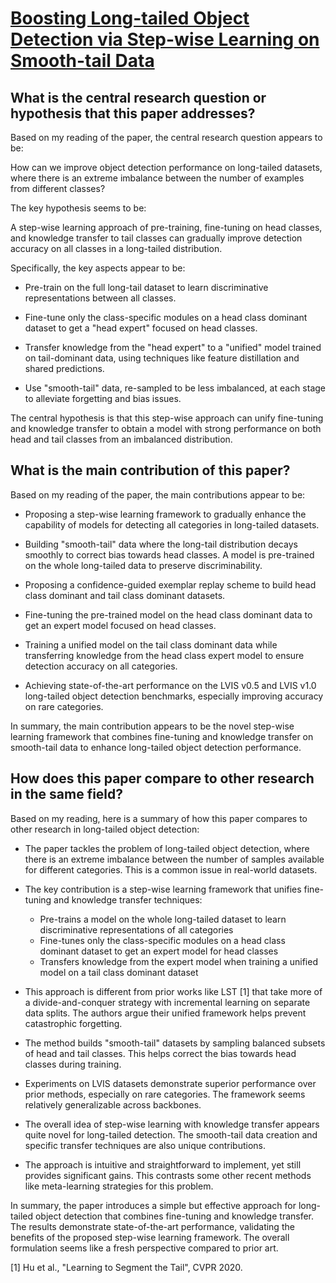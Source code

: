 # [Boosting Long-tailed Object Detection via Step-wise Learning on   Smooth-tail Data](https://arxiv.org/abs/2305.12833)

## What is the central research question or hypothesis that this paper addresses?

 Based on my reading of the paper, the central research question appears to be: 

How can we improve object detection performance on long-tailed datasets, where there is an extreme imbalance between the number of examples from different classes?

The key hypothesis seems to be:

A step-wise learning approach of pre-training, fine-tuning on head classes, and knowledge transfer to tail classes can gradually improve detection accuracy on all classes in a long-tailed distribution.

Specifically, the key aspects appear to be:

- Pre-train on the full long-tail dataset to learn discriminative representations between all classes. 

- Fine-tune only the class-specific modules on a head class dominant dataset to get a "head expert" focused on head classes.

- Transfer knowledge from the "head expert" to a "unified" model trained on tail-dominant data, using techniques like feature distillation and shared predictions.

- Use "smooth-tail" data, re-sampled to be less imbalanced, at each stage to alleviate forgetting and bias issues.

The central hypothesis is that this step-wise approach can unify fine-tuning and knowledge transfer to obtain a model with strong performance on both head and tail classes from an imbalanced distribution.


## What is the main contribution of this paper?

 Based on my reading of the paper, the main contributions appear to be:

- Proposing a step-wise learning framework to gradually enhance the capability of models for detecting all categories in long-tailed datasets. 

- Building "smooth-tail" data where the long-tail distribution decays smoothly to correct bias towards head classes. A model is pre-trained on the whole long-tailed data to preserve discriminability.

- Proposing a confidence-guided exemplar replay scheme to build head class dominant and tail class dominant datasets.

- Fine-tuning the pre-trained model on the head class dominant data to get an expert model focused on head classes.

- Training a unified model on the tail class dominant data while transferring knowledge from the head class expert model to ensure detection accuracy on all categories.

- Achieving state-of-the-art performance on the LVIS v0.5 and LVIS v1.0 long-tailed object detection benchmarks, especially improving accuracy on rare categories.

In summary, the main contribution appears to be the novel step-wise learning framework that combines fine-tuning and knowledge transfer on smooth-tail data to enhance long-tailed object detection performance.


## How does this paper compare to other research in the same field?

 Based on my reading, here is a summary of how this paper compares to other research in long-tailed object detection:

- The paper tackles the problem of long-tailed object detection, where there is an extreme imbalance between the number of samples available for different categories. This is a common issue in real-world datasets.

- The key contribution is a step-wise learning framework that unifies fine-tuning and knowledge transfer techniques:
  - Pre-trains a model on the whole long-tailed dataset to learn discriminative representations of all categories
  - Fine-tunes only the class-specific modules on a head class dominant dataset to get an expert model for head classes
  - Transfers knowledge from the expert model when training a unified model on a tail class dominant dataset

- This approach is different from prior works like LST [1] that take more of a divide-and-conquer strategy with incremental learning on separate data splits. The authors argue their unified framework helps prevent catastrophic forgetting.

- The method builds "smooth-tail" datasets by sampling balanced subsets of head and tail classes. This helps correct the bias towards head classes during training.

- Experiments on LVIS datasets demonstrate superior performance over prior methods, especially on rare categories. The framework seems relatively generalizable across backbones.

- The overall idea of step-wise learning with knowledge transfer appears quite novel for long-tailed detection. The smooth-tail data creation and specific transfer techniques are also unique contributions.

- The approach is intuitive and straightforward to implement, yet still provides significant gains. This contrasts some other recent methods like meta-learning strategies for this problem.

In summary, the paper introduces a simple but effective approach for long-tailed object detection that combines fine-tuning and knowledge transfer. The results demonstrate state-of-the-art performance, validating the benefits of the proposed step-wise learning framework. The overall formulation seems like a fresh perspective compared to prior art.

[1] Hu et al., "Learning to Segment the Tail", CVPR 2020.
